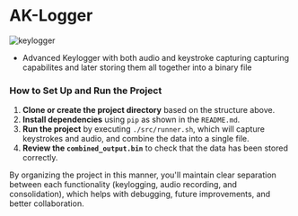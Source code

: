 # AK-Logger
![keylogger](https://github.com/user-attachments/assets/3e7547d4-d1f1-40d8-b603-c26549d22eb0)

- Advanced Keylogger with both audio and keystroke capturing capturing capabilites and later storing them all together into a binary file



### How to Set Up and Run the Project

1. **Clone or create the project directory** based on the structure above.
2. **Install dependencies** using `pip` as shown in the `README.md`.
3. **Run the project** by executing `./src/runner.sh`, which will capture keystrokes and audio, and combine the data into a single file.
4. **Review the `combined_output.bin`** to check that the data has been stored correctly.

By organizing the project in this manner, you'll maintain clear separation between each functionality (keylogging, audio recording, and consolidation), which helps with debugging, future improvements, and better collaboration.
